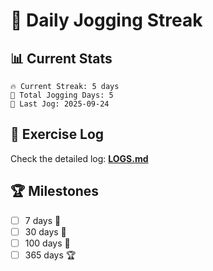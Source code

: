 # 🏃 Daily Jogging Streak

## 📊 Current Stats

```
🔥 Current Streak: 5 days
🏃 Total Jogging Days: 5
📅 Last Jog: 2025-09-24
```

## 📝 Exercise Log

Check the detailed log: **[LOGS.md](logs/LOGS.md)**

## 🏆 Milestones

- [ ] 7 days 🌱
- [ ] 30 days 🌿
- [ ] 100 days 🌳
- [ ] 365 days 🏆